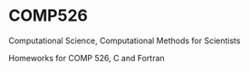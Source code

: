 # COMP526
Computational Science, Computational Methods for Scientists

Homeworks for COMP 526, C and Fortran
